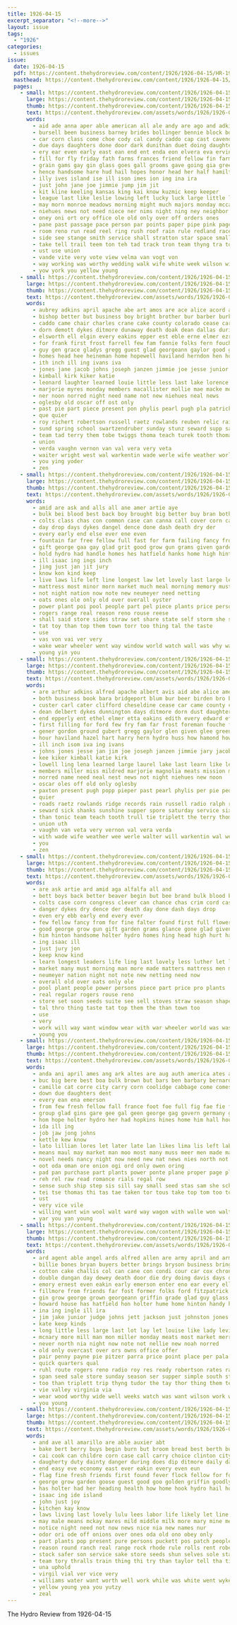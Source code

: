 ```yaml
---
title: 1926-04-15
excerpt_separator: "<!--more-->"
layout: issue
tags:
  - "1926"
categories:
  - issues
issue:
  date: 1926-04-15
  pdf: https://content.thehydroreview.com/content/1926/1926-04-15/HR-1926-04-15.pdf
  masthead: https://content.thehydroreview.com/content/1926/1926-04-15/masthead/HR-1926-04-15.jpg
  pages:
    - small: https://content.thehydroreview.com/content/1926/1926-04-15/small/HR-1926-04-15-01.jpg
      large: https://content.thehydroreview.com/content/1926/1926-04-15/large/HR-1926-04-15-01.jpg
      thumb: https://content.thehydroreview.com/content/1926/1926-04-15/thumbnails/HR-1926-04-15-01.jpg
      text: https://content.thehydroreview.com/assets/words/1926/1926-04-15/HR-1926-04-15-01.txt
      words:
        - aid ade anna aper able american all ale andy are ago and adkins ane ask ave angela august april ana adah atchison abel ater aca
        - bursell been business barney brides bollinger bennie block bouquet boy better baik but back beatty brew baptist bridgeport bea bell bride bishop began brother bal bright bet best bill beach blue big broad bees bexley
        - car corn class come choe cody cal candy caddo cap cast cavendish church con carnegie campus carry cecil county chen can cole comes canton cam close clear coats collier carolina chest chris clifford city cane college comi course cake cure caller clerk cor company count col
        - due days daughters done door dark dunithan duet doing daughter der don demmer dinner dash day deml
        - ery ear even early east ean end ent enda eon elvera eva ervin every est enter
        - fill for fly friday fath farms frances friend fellow fin farm first fitting fuse friends florian flowers full flow found former few ferns fall fore free fancy frost fear from flies
        - grain gams gay gin glass goes gall grooms gave going gia green game groom given george grays gray glad getting ghering georgette gold good griffin grand
        - hence handsome hare hud hail hopes honor head her half hamilton had heger held hai hamons home haye hydro hest hot hesser hope hinton house high how hor has heus hoy
        - illy ives island ise ill ison imes ion ing ina ira
        - just john jane joe jimmie jump jim jit
        - kit kline keeling kansas king kai know kuzmic keep keeper
        - league last like leslie lowing left lucky luck large little live look line lue love late lady light larko lark letter ler lace lovely let
        - may morn monroe meadows morning might much majors monday mccafferty marriage martine miller million must match made men mary maid man melvin most mass more mon mcnary mura miss maynard martin mill matter major motto mere mickie mico miles
        - niehues news not need niece ner nims night ning ney neighbor newcomer nie new now necessary nations
        - oney oni ort ory office ole old only over off orders ones
        - pane past passage pace person par points paper pipe pink page pears pro pryor plants peaches popp policy people pounds pleasure port per present place pike plate press part pretty
        - room reno run read reel ring rush roof rain rule redland race ready rock roads rather rains ried round ray reynolds reading rura red roy real russell
        - side see stange smith service shall stratton star space small session sister sally stuff safe supper sal state scrape sherman sis sack stone still sun son sang soon sin score staples steady sons speak sos she strain season story sid sung school station sen say surprise shade set second sie spring senior scott stands start stamp shaw save short stones stay stowe sunday setting sup
        - take tell trail teem ton teh tad track tron team thyng tra tor thing toward tau thu town too taste trimmings than thon tam thelma ten the then turck till toon threat them
        - ust use union
        - vande vite very vote view velma van vogt von
        - way working was worthy wedding walk wife white week wilson winners won want write will well williams with wait windows wheat wage winning win washita work walter weare wiebe wire why window
        - yow york you yellow young
    - small: https://content.thehydroreview.com/content/1926/1926-04-15/small/HR-1926-04-15-02.jpg
      large: https://content.thehydroreview.com/content/1926/1926-04-15/large/HR-1926-04-15-02.jpg
      thumb: https://content.thehydroreview.com/content/1926/1926-04-15/thumbnails/HR-1926-04-15-02.jpg
      text: https://content.thehydroreview.com/assets/words/1926/1926-04-15/HR-1926-04-15-02.txt
      words:
        - aubrey adkins april apache abe art amos are ace alice acord albert avis august arrell alfred all and ani asa atta anna arthur aid adams aso ana
        - bishop better but business boy bright brother bur barber burkhalter book bridgeport barnes bers bernard billy body beer barrett both bran blanchard bill blum been break beatty birden butler box boschert
        - caddo came chair charles crane cake county colorado cease car cope captain custer carl cedar cavendish collier clifford cecil cheese cheseldine clay camps carnegie college cleopatra clark class church clerk call cox city candy
        - dorn demott dykes ditmore dunaway death doak dean dallas during day don detweiler dooley dick delbert dunnington days duncan dixie din dinner daughter dew
        - elsworth ell elgin every eakins epper est eble erne elmer ezra edna edward end effie epperly ethel ems
        - for frank first frost farrell few fam fannie folks fern fouche fost friends folsom fry fish filling friesen freshman from friday fort foreman far ford
        - guy gen grace gladys gregg guest glad georgeann gaylor good gordon green game glee gallaher goodson gubert grady ground
        - homes head hee heineman home hopewell haviland herndon hen hom hamond high hot hardin halls harry huffman hazel hour her how homer huss hydro hatfield harmony howard hastin has henry hart hope hafer house hinton
        - ith inch ill ing ivans iva
        - jones jane jacob johns joseph janzen jimmie joe jesse junior jary james john jim
        - kimball kirk kiker katie
        - leonard laughter learned louie little less last lake lorence lorene like lee lowell ler low lingel lawson large lacy likes laurel lloyd long ling learn louis lena lucian
        - marjorie myres monday members macallister mollie mae macke motto mission mauk miss meats morn murphy martin mess marriage menary marion mon miller mild morris marie mor mag march marshall madan major man morning mith missouri
        - ner noon norred night need name not new niehues neal news
        - oglesby old oscar off ost only
        - past pie part piece present pon phylis pearl pugh pla patrick power powder per popp peden paxton pruitt place
        - que quier
        - roy richert robertson russell raetz rowlands reuben relic rain rate ridge ralph radio roads ruby rose records rob
        - sund spring school swartzendruber sunday stunz seward supp sad saturday suter shone supply scotch spain simmons sister subject sales spore son sunshine station sunda selling she service shorty sun six see south sick shanks study stiles soul surprise suite sten sion sayre sons
        - team tad terry them tobe twiggs thoma teach turek tooth thomas texas trull thelma tonic tae the town thralls than triplett
        - union
        - verda vaughn vernon van val vera very veta
        - waiter wright west wal warkentin wade werle wife weather worley while work whale windsor was working wall week woodward wilson with word wee went welcome walter will well
        - you ying yoder
        - zen
    - small: https://content.thehydroreview.com/content/1926/1926-04-15/small/HR-1926-04-15-03.jpg
      large: https://content.thehydroreview.com/content/1926/1926-04-15/large/HR-1926-04-15-03.jpg
      thumb: https://content.thehydroreview.com/content/1926/1926-04-15/thumbnails/HR-1926-04-15-03.jpg
      text: https://content.thehydroreview.com/assets/words/1926/1926-04-15/HR-1926-04-15-03.txt
      words:
        - amid are ask and alls all ane amer artie aye
        - bulk bei blood best back boy brought big better buy bran both beaver begin brand but burbank bone boys bring been burba
        - colts class chas con common case can canna call cover corn cave come congress chance cases cord
        - day drop days dykes dangel dence done dash death dry der
        - every early end else ever ene even
        - fountain far free fellow full fast for farm failing fancy from few flower feo found fine
        - gift george gaa gay glad grit good grow gun grams given garden gone
        - hold hydro had handle homes hes hatfield hanks home high hinton hey holter him human haye head has held handsome
        - ill isaac ing ings inch
        - jing just jan jit jury
        - know kon kind keep
        - live laws life left line longest law let lovely last large less lus longer letter lite leaders lang learn
        - mattress most minor morn market much meal morning memory must mas mor monday made mcanally matters man many men more may
        - not night nation now note new neumeyer need netting
        - oats ones ole only old over overall oyster
        - power plant poi pool people part pel piece plants price persons peo
        - rogers range real reason reno rouse reese
        - shall said store sides straw set share state self storm she sok shape sale small stock sell see stead selling saturday son steel such strain sutt stranger santa suite soon seeds stoves season style straight shell springs smith spring saas shells seed show
        - tat toy than top them town torr too thing tal the taste
        - use
        - vas von vai ver very
        - wake wear wheeler went way window world watch wall was why water with want will work wik washington week whit war wilson
        - young yin you
    - small: https://content.thehydroreview.com/content/1926/1926-04-15/small/HR-1926-04-15-04.jpg
      large: https://content.thehydroreview.com/content/1926/1926-04-15/large/HR-1926-04-15-04.jpg
      thumb: https://content.thehydroreview.com/content/1926/1926-04-15/thumbnails/HR-1926-04-15-04.jpg
      text: https://content.thehydroreview.com/assets/words/1926/1926-04-15/HR-1926-04-15-04.txt
      words:
        - are arthur adkins alfred apache albert avis aid abe alice amos and anna ana august ave all ace art amy adams asa april aubrey
        - both business book bara bridgeport blum bur beer birden bro boy body baby barrett but butler barber brother break better billy boschert beatty bright box barnes burkhalter bran bill bernard blanchard been bishop byes
        - custer carl cater clifford cheseldine cease car came county corene cleopatra cox captain cheese cedar chair city cash collier cecil caddo cake channing cope call clerk camps charles candy carnegie clark cavendish college crane colorado constant
        - dean delbert dykes dunnington days ditmore dorn dust daughter detweiler death dunaway doak dinner day during din dick dallas dixie demott dew dakins dooley don
        - end epperly ent ethel elmer etta eakins edith every edward effie epper elsworth elgin
        - first filling for ford few fry fam far frost foreman fouche fish fern fannie field farrell from freshman folsom felton friends friday fort frank folks fost
        - gener gordon ground gubert gregg gaylor glen given glee green guy gerald gladys glad goodson gens gen grace gallaher game guest good grady
        - hour haviland hazel hart harry hern hydro huss how hamond howard hatfield henry herndon house homes heineman head hardin huffman hom hastings has harold heidebrecht hopewell hope hori hot her homer home hen high harmony hinton
        - ill inch isom iva ing ivans
        - johns jones jesse jan jim joe joseph janzen jimmie jary jacob john jane james
        - kee kiker kimball katie kirk
        - lowell ling lena learned large laurel lake last learn like lee little long loi lacy less louis lat low louie lucian lawson line latter likes lorence lloyd leonard lingel lasater
        - members miller miss mildred marjorie magnolia meats mission mollie morgan myres marriage marie marshall morning marion mckay murphy martin menary major myrtle missouri march mauk made mcnary motto man mccool macallister mackey mon mae morris morn monday
        - norred name need neal nest news not night niehues new noon
        - oscar oles off old only oglesby
        - paxton present pugh popp pieper past pearl phylis per pie peden powder power patrick place por pruitt piece part
        - quier
        - roads raetz rowlands ridge records rain russell radio ralph robertson reuben rate relic richert roy ruby rose read raymond
        - seward sick shanks sunshine supper spore saturday service six spain sister say suter spring sans sunday smith station sad sales store stiles suite stunz shorty school son san simmon sen surprise subject special south see sons supply sun soul scott shone selling scotch simmons
        - than tonic team teach tooth trull tie triplett the terry thomas twiggs thelma thralls town tad thomason them texas turek
        - union uth
        - vaughn van veta very vernon val vera verda
        - with wade wife weather wee werle walter will warkentin wal week whale west wall woodward wai windsor went working word wayne work while waller win well wilson wright was
        - you
        - zen
    - small: https://content.thehydroreview.com/content/1926/1926-04-15/small/HR-1926-04-15-05.jpg
      large: https://content.thehydroreview.com/content/1926/1926-04-15/large/HR-1926-04-15-05.jpg
      thumb: https://content.thehydroreview.com/content/1926/1926-04-15/thumbnails/HR-1926-04-15-05.jpg
      text: https://content.thehydroreview.com/assets/words/1926/1926-04-15/HR-1926-04-15-05.txt
      words:
        - are ask artie ard amid aga alfalfa all and
        - bett boys back better beaver begin but bee brand bulk blood buy burbank best bate brought big both bring bran been boy
        - colts case corn congress clever can chance chas crim cord cases chi class common cal canna come call cane cover
        - danger dykes dry dence der death day done dash days drop
        - even ery ebb early end every ever
        - few fellow fancy from for fine falter found first full flower farm fast free fountain
        - good george grow gun gift garden grams glance gone glad given
        - him hinton handsome holter hydro homes hing head high hurt hay haye huma home hold hatfield has had held
        - ing isaac ill
        - just jury jon
        - keep know kind
        - learn longest leaders life ling last lovely less luther let lope laws law left loe large line longer
        - market many must morning man more made matters mattress men mcanally minor may monday mai memory much
        - neumeyer nation night not note new netting need now
        - overall old over oats only ole
        - pool plant people power persons piece part price pro plants
        - real regular rogers rouse reno
        - store set soon seeds suite see sell stoves straw season shape seems straight stress sund style saturday self stich smith shanks stock sides shall son strain say sale small santa shell share said show seed springs spring
        - tal thro thing taste tat top them the than town too
        - use
        - very
        - work will way want window wear with war wheeler world was washington went water while why watch weeks week
        - young you
    - small: https://content.thehydroreview.com/content/1926/1926-04-15/small/HR-1926-04-15-06.jpg
      large: https://content.thehydroreview.com/content/1926/1926-04-15/large/HR-1926-04-15-06.jpg
      thumb: https://content.thehydroreview.com/content/1926/1926-04-15/thumbnails/HR-1926-04-15-06.jpg
      text: https://content.thehydroreview.com/assets/words/1926/1926-04-15/HR-1926-04-15-06.txt
      words:
        - anda ani april ames ang ark altes are aug auth america ates aid alt aud africa alexander and aya
        - buc big bere best boa bulk brown but bars ben barbary bernard both britain baruch bala bag bas beans
        - camille cat corre city carry corn coolidge cabbage come comes cane cate certain can came cal chick
        - down due daughters dent
        - every ean ena emerson
        - from few fresh fellow fall france foot foe full fig fae fie forget fam for floor flakes flock fer
        - group glad gins gare gee gal geen george gag govern germany goods grow
        - hom hope holter hydro her had hopkins hines home him hall hough
        - ida ill ing
        - job jaw jong johns
        - kettle kew know
        - lato lillian lores let later late lan likes lima lis left labor lead lake large
        - means maul may market man moo most many muss meer men made mat might munt mcalester morale mer
        - novel needs nancy night now need new nat news nies north not never
        - oot oda oman ore onion ogi ord only owen oring
        - pad pan purchase part plants power ponte plane proper page plenty president pee people polish
        - reh rel raw read romance rials regal row
        - sense such ship step sis sill say small seed stas sam she schoo saturday seals sweet steel solas sunday said soap see set seer smell seat stratton supply school six sarge still sae shall spring silos
        - tei tse thomas thi tas tae taken tor tous take top tom too toll tou them tomer the then taal tak tho tal tuel tat tow tailor tess
        - ust
        - very vice vile
        - willing want win wool walt ward way wagon with walle won walter wanda wash wai will winning wilson war was white watt wen world wars wie why wil
        - yar you yan young
    - small: https://content.thehydroreview.com/content/1926/1926-04-15/small/HR-1926-04-15-07.jpg
      large: https://content.thehydroreview.com/content/1926/1926-04-15/large/HR-1926-04-15-07.jpg
      thumb: https://content.thehydroreview.com/content/1926/1926-04-15/thumbnails/HR-1926-04-15-07.jpg
      text: https://content.thehydroreview.com/assets/words/1926/1926-04-15/HR-1926-04-15-07.txt
      words:
        - ard agent able angel ards alfred allen are army april and arm all
        - billie bones bryan buyers better brings bryson business bring best bill been bank boy bridgeport bradley barber boucher buy bee boys bea beatty back
        - cotton cake challis col can cane con condi cour car cox chronic charlie come cream came caller cooling coats count courts chick collins city coy clock cry company cedar
        - double dungan day dewey death door die dry doing davis days deal date denham
        - emory ernest even eakin early emerson enter eno ear every ellars elgin
        - fillmore from friends far fost former folks ford fitzpatrick fed farm first friday frank fine for furnish few forget fish
        - gin grow george grown georgeann griffin grade glad guy glass glidewell gave gilchrist gregg good greeson grand gas grant ger gordon
        - howard house has hatfield hon holter hume home hinton handy how henke her him hal hardin hodgson high heidebrecht hydro heart
        - ina ing ingle ill ira
        - jim jake junior judge johns jett jackson just johnston jones john
        - kate keep kinds
        - long little less large last lot lay let louise like lady levi left law lent lloyd launder life lute lahoma
        - mcnary more mill man mon miller monday meats most market merry meal members method mildred morning made mond miss mills menary mine much marion
        - never north nia night now note not nellie new noah norred
        - old only overcast over ors owns office offer
        - pair penny payne pie pitzer parra price point place per pala public pinch
        - quick quarters qual
        - ruhl route rogers reno radio roy res ready robertson rates rain rather raw
        - span seed sale store sunday season ser supper simple south stran sell son school stand struck seales stephenson sister summer safe scott saturday see service spice six save sherbet spain star spring smith she sewing sales stock sary
        - too than triplett trip thyng tudor the tay thor thing them tea thelma thacker tee town take thurs tri teacher
        - vie valley virginia via
        - wear wood worthy wide well weeks watch was want wilson work wees won will wellman went wells winning write week with wife weatherford washita wallace
        - you young
    - small: https://content.thehydroreview.com/content/1926/1926-04-15/small/HR-1926-04-15-08.jpg
      large: https://content.thehydroreview.com/content/1926/1926-04-15/large/HR-1926-04-15-08.jpg
      thumb: https://content.thehydroreview.com/content/1926/1926-04-15/thumbnails/HR-1926-04-15-08.jpg
      text: https://content.thehydroreview.com/assets/words/1926/1926-04-15/HR-1926-04-15-08.txt
      words:
        - and ave all amarillo are able auxier abt
        - bake bert berry buys begin burn but broom bread best berth business bulk brown beach been below
        - cai cook can childre corn case call carry choice clinton city credit clyde colony carl come cane con course chica candi common
        - daugherty duty dainty danger during does dip ditmore daily day dixie dent drop done
        - end easy eve economy east ever eakin every even eun
        - flag fine fresh friends first found fever flock fellow for foree foy from faster
        - george grow garden goose guest good goo golden griffin goodly gas given gin
        - has holter had her heading health how home hook hydro hail horse hey harness hardware hen head hext
        - isaac ing ide island
        - john just joy
        - kitchen kay know
        - laws living last lovely lulu lees labor life likely let line liberty left lay light long law like
        - may male means mckay mares mild middle milk more mary mine men most monday moment mark marks ming much miss mare miles must many man mules money
        - notice night need not now news nice nia new names nur
        - odor ori ode off onions over ones oda old ono obey only
        - part plants pop present pure persons puckett pos patch people paper plenty per place patient pound pump price public pastel poage
        - reason round ranch real range rock rhode rule rolls rent robert red rank ready ray rone rains
        - stock safer son service sake store seeds shun selves sole stake special setting small shaw season silks ser sow smart stow silver style seed sale smoke south sincere stuff simmons sali sudan shows spring she stops see stove scarlet save straw straws
        - team tory thralls train thing thi try than taylor tell tha times toms tickle the them toulouse then ture turn takes take tain taken
        - una uphold
        - virgil vial ver vice very
        - williams water want worth well work while was white went wykert weight with why war wonder will week weatherford west
        - yellow young yea you yutzy
        - zeal
---
```


The Hydro Review from 1926-04-15

<!--more-->

